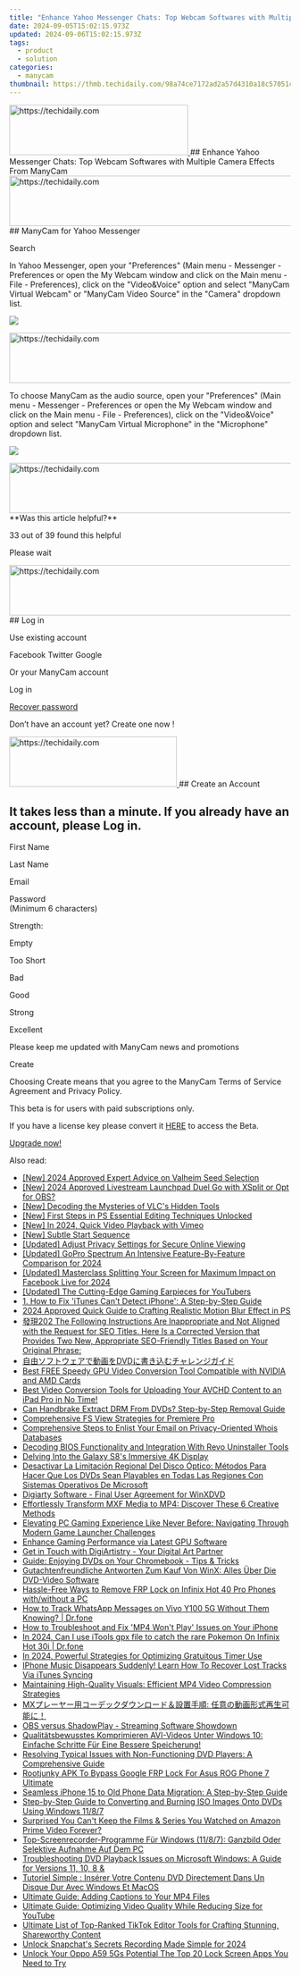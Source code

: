 ```yaml
---
title: "Enhance Yahoo Messenger Chats: Top Webcam Softwares with Multiple Camera Effects From ManyCam"
date: 2024-09-05T15:02:15.973Z
updated: 2024-09-06T15:02:15.973Z
tags:
  - product
  - solution
categories:
  - manycam
thumbnail: https://thmb.techidaily.com/98a74ce7172ad2a57d4310a18c57051ce671b66b03e5b45c8d9ea3eb4205cb9f.jpg
---
```


<!-- affiliate ads begin -->
<a href="https://bluettius.sjv.io/c/5597632/2139117/17108" target="_top" id="2139117">
  <img src="//a.impactradius-go.com/display-ad/17108-2139117" border="0" alt="https://techidaily.com" width="320" height="90"/>
</a>
<img height="0" width="0" src="https://bluettius.sjv.io/i/5597632/2139117/17108" style="position:absolute;visibility:hidden;" border="0" />
<!-- affiliate ads end -->
## Enhance Yahoo Messenger Chats: Top Webcam Softwares with Multiple Camera Effects From ManyCam

<!-- affiliate ads begin -->
<a href="https://appsumo.8odi.net/c/5597632/2130875/7443" target="_top" id="2130875">
  <img src="//a.impactradius-go.com/display-ad/7443-2130875" border="0" alt="https://techidaily.com" width="728" height="90"/>
</a>
<img height="0" width="0" src="https://appsumo.8odi.net/i/5597632/2130875/7443" style="position:absolute;visibility:hidden;" border="0" />
<!-- affiliate ads end -->
## ManyCam for Yahoo Messenger

Search 

In Yahoo Messenger, open your "Preferences" (Main menu - Messenger - Preferences or open the My Webcam window and click on the Main menu - File - Preferences), click on the "Video&Voice" option and select "ManyCam Virtual Webcam" or "ManyCam Video Source" in the "Camera" dropdown list.

![](https://manycam.com/build/images/help/settings/yahoo.jpg?v=d3685cc125)   
  
<!-- affiliate ads begin -->
<a href="https://unicoeye.pxf.io/c/5597632/2134495/18498" target="_top" id="2134495">
  <img src="//a.impactradius-go.com/display-ad/18498-2134495" border="0" alt="https://techidaily.com" width="728" height="90"/>
</a>
<img height="0" width="0" src="https://unicoeye.pxf.io/i/5597632/2134495/18498" style="position:absolute;visibility:hidden;" border="0" />
<!-- affiliate ads end -->
  
To choose ManyCam as the audio source, open your "Preferences" (Main menu - Messenger - Preferences or open the My Webcam window and click on the Main menu - File - Preferences), click on the "Video&Voice" option and select "ManyCam Virtual Microphone" in the "Microphone" dropdown list.

![](https://manycam.com/build/images/help/settings/audio/yahoo.jpg?v=55ff736b2f) 

<!-- affiliate ads begin -->
<a href="https://appsumo.8odi.net/c/5597632/2123730/7443" target="_top" id="2123730">
  <img src="//a.impactradius-go.com/display-ad/7443-2123730" border="0" alt="https://techidaily.com" width="728" height="90"/>
</a>
<img height="0" width="0" src="https://appsumo.8odi.net/i/5597632/2123730/7443" style="position:absolute;visibility:hidden;" border="0" />
<!-- affiliate ads end -->
**Was this article helpful?** 

33 out of 39 found this helpful 

  
Please wait 

<!-- affiliate ads begin -->
<a href="https://aligracehair.sjv.io/c/5597632/2115921/19272" target="_top" id="2115921">
  <img src="//a.impactradius-go.com/display-ad/19272-2115921" border="0" alt="https://techidaily.com" width="728" height="90"/>
</a>
<img height="0" width="0" src="https://aligracehair.sjv.io/i/5597632/2115921/19272" style="position:absolute;visibility:hidden;" border="0" />
<!-- affiliate ads end -->
## Log in

Use existing account

Facebook Twitter Google 

Or your ManyCam account

Log in 

[Recover password](https://tools.techidaily.com/manycam/products/) 

 Don’t have an account yet? Create one now ! 

<!-- affiliate ads begin -->
<a href="https://aligracehair.sjv.io/c/5597632/2135356/19272" target="_top" id="2135356">
  <img src="//a.impactradius-go.com/display-ad/19272-2135356" border="0" alt="https://techidaily.com" width="300" height="90"/>
</a>
<img height="0" width="0" src="https://aligracehair.sjv.io/i/5597632/2135356/19272" style="position:absolute;visibility:hidden;" border="0" />
<!-- affiliate ads end -->
## Create an Account

## It takes less than a minute. If you already have an account, please Log in.

First Name 

Last Name 

Email 

Password  
(Minimum 6 characters) 

Strength: 

Empty

Too Short

Bad

Good

Strong

Excellent

Please keep me updated with ManyCam news and promotions 

Create 

Choosing Create means that you agree to the ManyCam Terms of Service Agreement and Privacy Policy.

This beta is for users with paid subscriptions only.

If you have a license key please convert it [HERE](https://tools.techidaily.com/manycam/products/) to access the Beta.

[Upgrade now!](https://tools.techidaily.com/manycam/products/)

<ins class="adsbygoogle"
     style="display:block"
     data-ad-format="autorelaxed"
     data-ad-client="ca-pub-7571918770474297"
     data-ad-slot="1223367746"></ins>



<ins class="adsbygoogle"
     style="display:block"
     data-ad-client="ca-pub-7571918770474297"
     data-ad-slot="8358498916"
     data-ad-format="auto"
     data-full-width-responsive="true"></ins>

<span class="atpl-alsoreadstyle">Also read:</span>
<div><ul>
<li><a href="https://video-screen-grab.techidaily.com/new-2024-approved-expert-advice-on-valheim-seed-selection/"><u>[New] 2024 Approved  Expert Advice on Valheim Seed Selection</u></a></li>
<li><a href="https://vp-tips.techidaily.com/new-2024-approved-livestream-launchpad-duel-go-with-xsplit-or-opt-for-obs/"><u>[New] 2024 Approved  Livestream Launchpad Duel  Go with XSplit or Opt for OBS?</u></a></li>
<li><a href="https://fox-boxes.techidaily.com/new-decoding-the-mysteries-of-vlcs-hidden-tools/"><u>[New] Decoding the Mysteries of VLC's Hidden Tools</u></a></li>
<li><a href="https://some-techniques.techidaily.com/new-first-steps-in-ps-essential-editing-techniques-unlocked/"><u>[New] First Steps in PS  Essential Editing Techniques Unlocked</u></a></li>
<li><a href="https://vimeo-videos.techidaily.com/new-in-2024-quick-video-playback-with-vimeo/"><u>[New] In 2024, Quick Video Playback with Vimeo</u></a></li>
<li><a href="https://some-skills.techidaily.com/new-subtle-start-sequence/"><u>[New] Subtle Start Sequence</u></a></li>
<li><a href="https://youtube-videos.techidaily.com/updated-adjust-privacy-settings-for-secure-online-viewing/"><u>[Updated] Adjust Privacy Settings for Secure Online Viewing</u></a></li>
<li><a href="https://fox-cloud.techidaily.com/updated-gopro-spectrum-an-intensive-feature-by-feature-comparison-for-2024/"><u>[Updated] GoPro Spectrum  An Intensive Feature-By-Feature Comparison for 2024</u></a></li>
<li><a href="https://facebook-video-recording.techidaily.com/updated-masterclass-splitting-your-screen-for-maximum-impact-on-facebook-live-for-2024/"><u>[Updated] Masterclass  Splitting Your Screen for Maximum Impact on Facebook Live for 2024</u></a></li>
<li><a href="https://facebook-record-videos.techidaily.com/updated-the-cutting-edge-gaming-earpieces-for-youtubers/"><u>[Updated] The Cutting-Edge Gaming Earpieces for YouTubers</u></a></li>
<li><a href="https://some-approaches.techidaily.com/1-how-to-fix-itunes-cant-detect-iphone-a-step-by-step-guide/"><u>1. How to Fix 'iTunes Can't Detect iPhone': A Step-by-Step Guide</u></a></li>
<li><a href="https://extra-skills.techidaily.com/2024-approved-quick-guide-to-crafting-realistic-motion-blur-effect-in-ps/"><u>2024 Approved  Quick Guide to Crafting Realistic Motion Blur Effect in PS</u></a></li>
<li><a href="https://some-approaches.techidaily.com/202-the-following-instructions-are-inappropriate-and-not-aligned-with-the-request-for-seo-titles-here-is-a-corrected-version-that-provides-two-new-appropria101/"><u>發現202 The Following Instructions Are Inappropriate and Not Aligned with the Request for SEO Titles. Here Is a Corrected Version that Provides Two New, Appropriate SEO-Friendly Titles Based on Your Original Phrase:</u></a></li>
<li><a href="https://some-approaches.techidaily.com/1725287345076-dvd/"><u>自由ソフトウェアで動画をDVDに書き込むチャレンジガイド</u></a></li>
<li><a href="https://discover-cloud.techidaily.com/best-free-speedy-gpu-video-conversion-tool-compatible-with-nvidia-and-amd-cards/"><u>Best FREE Speedy GPU Video Conversion Tool Compatible with NVIDIA and AMD Cards</u></a></li>
<li><a href="https://some-approaches.techidaily.com/best-video-conversion-tools-for-uploading-your-avchd-content-to-an-ipad-pro-in-no-time/"><u>Best Video Conversion Tools for Uploading Your AVCHD Content to an iPad Pro in No Time!</u></a></li>
<li><a href="https://some-approaches.techidaily.com/can-handbrake-extract-drm-from-dvds-step-by-step-removal-guide/"><u>Can Handbrake Extract DRM From DVDs? Step-by-Step Removal Guide</u></a></li>
<li><a href="https://fox-http.techidaily.com/comprehensive-fs-view-strategies-for-premiere-pro/"><u>Comprehensive FS View Strategies for Premiere Pro</u></a></li>
<li><a href="https://tech-renaissance.techidaily.com/comprehensive-steps-to-enlist-your-email-on-privacy-oriented-whois-databases/"><u>Comprehensive Steps to Enlist Your Email on Privacy-Oriented Whois Databases</u></a></li>
<li><a href="https://win-forum.techidaily.com/decoding-bios-functionality-and-integration-with-revo-uninstaller-tools/"><u>Decoding BIOS Functionality and Integration With Revo Uninstaller Tools</u></a></li>
<li><a href="https://extra-information.techidaily.com/delving-into-the-galaxy-s8s-immersive-4k-display/"><u>Delving Into the Galaxy S8's Immersive 4K Display</u></a></li>
<li><a href="https://some-approaches.techidaily.com/desactivar-la-limitacion-regional-del-disco-optico-metodos-para-hacer-que-los-dvds-sean-playables-en-todas-las-regiones-con-sistemas-operativos-de-microsoft135/"><u>Desactivar La Limitación Regional Del Disco Óptico: Métodos Para Hacer Que Los DVDs Sean Playables en Todas Las Regiones Con Sistemas Operativos De Microsoft</u></a></li>
<li><a href="https://some-approaches.techidaily.com/digiarty-software-final-user-agreement-for-winxdvd/"><u>Digiarty Software - Final User Agreement for WinXDVD</u></a></li>
<li><a href="https://some-approaches.techidaily.com/effortlessly-transform-mxf-media-to-mp4-discover-these-6-creative-methods/"><u>Effortlessly Transform MXF Media to MP4: Discover These 6 Creative Methods</u></a></li>
<li><a href="https://technical-tips.techidaily.com/elevating-pc-gaming-experience-like-never-before-navigating-through-modern-game-launcher-challenges/"><u>Elevating PC Gaming Experience Like Never Before: Navigating Through Modern Game Launcher Challenges</u></a></li>
<li><a href="https://driver-install.techidaily.com/enhance-gaming-performance-via-latest-gpu-software/"><u>Enhance Gaming Performance via Latest GPU Software</u></a></li>
<li><a href="https://some-approaches.techidaily.com/get-in-touch-with-digiartistry-your-digital-art-partner/"><u>Get in Touch with DigiArtistry - Your Digital Art Partner</u></a></li>
<li><a href="https://some-approaches.techidaily.com/guide-enjoying-dvds-on-your-chromebook-tips-and-tricks/"><u>Guide: Enjoying DVDs on Your Chromebook - Tips & Tricks</u></a></li>
<li><a href="https://some-approaches.techidaily.com/gutachtenfreundliche-antworten-zum-kauf-von-winx-alles-uber-die-dvd-video-software/"><u>Gutachtenfreundliche Antworten Zum Kauf Von WinX: Alles Über Die DVD-Video Software</u></a></li>
<li><a href="https://bypass-frp.techidaily.com/hassle-free-ways-to-remove-frp-lock-on-infinix-hot-40-pro-phones-withwithout-a-pc-by-drfone-android/"><u>Hassle-Free Ways to Remove FRP Lock on Infinix Hot 40 Pro Phones with/without a PC</u></a></li>
<li><a href="https://android-location-track.techidaily.com/how-to-track-whatsapp-messages-on-vivo-y100-5g-without-them-knowing-drfone-by-drfone-virtual-android/"><u>How to Track WhatsApp Messages on Vivo Y100 5G Without Them Knowing? | Dr.fone</u></a></li>
<li><a href="https://some-approaches.techidaily.com/how-to-troubleshoot-and-fix-mp4-wont-play-issues-on-your-iphone/"><u>How to Troubleshoot and Fix 'MP4 Won't Play' Issues on Your iPhone</u></a></li>
<li><a href="https://android-pokemon-go.techidaily.com/in-2024-can-i-use-itools-gpx-file-to-catch-the-rare-pokemon-on-infinix-hot-30i-drfone-by-drfone-virtual-android/"><u>In 2024, Can I use iTools gpx file to catch the rare Pokemon On Infinix Hot 30i | Dr.fone</u></a></li>
<li><a href="https://extra-guidance.techidaily.com/in-2024-powerful-strategies-for-optimizing-gratuitous-timer-use/"><u>In 2024, Powerful Strategies for Optimizing Gratuitous Timer Use</u></a></li>
<li><a href="https://some-approaches.techidaily.com/iphone-music-disappears-suddenly-learn-how-to-recover-lost-tracks-via-itunes-syncing/"><u>IPhone Music Disappears Suddenly! Learn How To Recover Lost Tracks Via iTunes Syncing</u></a></li>
<li><a href="https://some-approaches.techidaily.com/maintaining-high-quality-visuals-efficient-mp4-video-compression-strategies/"><u>Maintaining High-Quality Visuals: Efficient MP4 Video Compression Strategies</u></a></li>
<li><a href="https://some-approaches.techidaily.com/mx/"><u>MXプレーヤー用コーデックダウンロード＆設置手順: 任意の動画形式再生可能に！</u></a></li>
<li><a href="https://visual-screen-recording.techidaily.com/obs-versus-shadowplay-streaming-software-showdown/"><u>OBS versus ShadowPlay - Streaming Software Showdown</u></a></li>
<li><a href="https://some-approaches.techidaily.com/qualitatsbewusstes-komprimieren-avi-videos-unter-windows-10-einfache-schritte-fur-eine-bessere-speicherung/"><u>Qualitätsbewusstes Komprimieren AVI-Videos Unter Windows 10: Einfache Schritte Für Eine Bessere Speicherung!</u></a></li>
<li><a href="https://some-approaches.techidaily.com/resolving-typical-issues-with-non-functioning-dvd-players-a-comprehensive-guide/"><u>Resolving Typical Issues with Non-Functioning DVD Players: A Comprehensive Guide</u></a></li>
<li><a href="https://android-unlock.techidaily.com/rootjunky-apk-to-bypass-google-frp-lock-for-asus-rog-phone-7-ultimate-by-drfone-android/"><u>Rootjunky APK To Bypass Google FRP Lock For Asus ROG Phone 7 Ultimate</u></a></li>
<li><a href="https://some-approaches.techidaily.com/seamless-iphone-15-to-old-phone-data-migration-a-step-by-step-guide/"><u>Seamless iPhone 15 to Old Phone Data Migration: A Step-by-Step Guide</u></a></li>
<li><a href="https://some-approaches.techidaily.com/step-by-step-guide-to-converting-and-burning-iso-images-onto-dvds-using-windows-1187/"><u>Step-by-Step Guide to Converting and Burning ISO Images Onto DVDs Using Windows 11/8/7</u></a></li>
<li><a href="https://some-approaches.techidaily.com/surprised-you-cant-keep-the-films-and-series-you-watched-on-amazon-prime-video-forever/"><u>Surprised You Can't Keep the Films & Series You Watched on Amazon Prime Video Forever?</u></a></li>
<li><a href="https://some-approaches.techidaily.com/top-screenrecorder-programme-fur-windows-1187-ganzbild-oder-selektive-aufnahme-auf-dem-pc/"><u>Top-Screenrecorder-Programme Für Windows (11/8/7): Ganzbild Oder Selektive Aufnahme Auf Dem PC</u></a></li>
<li><a href="https://some-approaches.techidaily.com/troubleshooting-dvd-playback-issues-on-microsoft-windows-a-guide-for-versions-11-10-8-and/"><u>Troubleshooting DVD Playback Issues on Microsoft Windows: A Guide for Versions 11, 10, 8 &</u></a></li>
<li><a href="https://some-approaches.techidaily.com/tutoriel-simple-inserer-votre-contenu-dvd-directement-dans-un-disque-dur-avec-windows-et-macos/"><u>Tutoriel Simple : Insérer Votre Contenu DVD Directement Dans Un Disque Dur Avec Windows Et MacOS</u></a></li>
<li><a href="https://some-approaches.techidaily.com/ultimate-guide-adding-captions-to-your-mp4-files/"><u>Ultimate Guide: Adding Captions to Your MP4 Files</u></a></li>
<li><a href="https://some-approaches.techidaily.com/ultimate-guide-optimizing-video-quality-while-reducing-size-for-youtube/"><u>Ultimate Guide: Optimizing Video Quality While Reducing Size for YouTube</u></a></li>
<li><a href="https://some-approaches.techidaily.com/ultimate-list-of-top-ranked-tiktok-editor-tools-for-crafting-stunning-shareworthy-content/"><u>Ultimate List of Top-Ranked TikTok Editor Tools for Crafting Stunning, Shareworthy Content</u></a></li>
<li><a href="https://snapchat-videos.techidaily.com/unlock-snapchats-secrets-recording-made-simple-for-2024/"><u>Unlock Snapchat's Secrets  Recording Made Simple for 2024</u></a></li>
<li><a href="https://android-unlock.techidaily.com/unlock-your-oppo-a59-5gs-potential-the-top-20-lock-screen-apps-you-need-to-try-by-drfone-android/"><u>Unlock Your Oppo A59 5Gs Potential The Top 20 Lock Screen Apps You Need to Try</u></a></li>
</ul></div>
